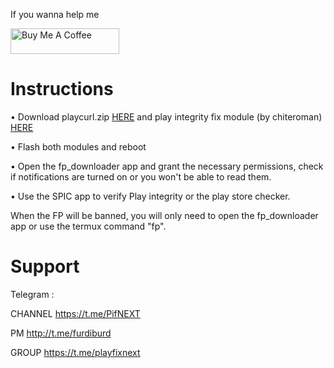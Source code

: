 If you wanna help me

<a href="https://www.buymeacoffee.com/daboynb" target="_blank"><img src="https://cdn.buymeacoffee.com/buttons/default-orange.png" alt="Buy Me A Coffee" height="41" width="174"></a>

# Instructions

• Download playcurl.zip [HERE](https://github.com/daboynb/PlayIntegrityNEXT/releases/download/fp_downloader/playcurl.zip) and play integrity fix module (by chiteroman) [HERE](https://github.com/chiteroman/PlayIntegrityFix/releases/latest)

• Flash both modules and reboot

• Open the fp_downloader app and grant the necessary permissions, check if notifications are turned on or you won't be able to read them. 

• Use the SPIC app to verify Play integrity or the play store checker.

When the FP will be banned, you will only need to open the fp_downloader app or use the termux command "fp".
    
# Support
Telegram :

CHANNEL https://t.me/PifNEXT

PM http://t.me/furdiburd 

GROUP https://t.me/playfixnext
